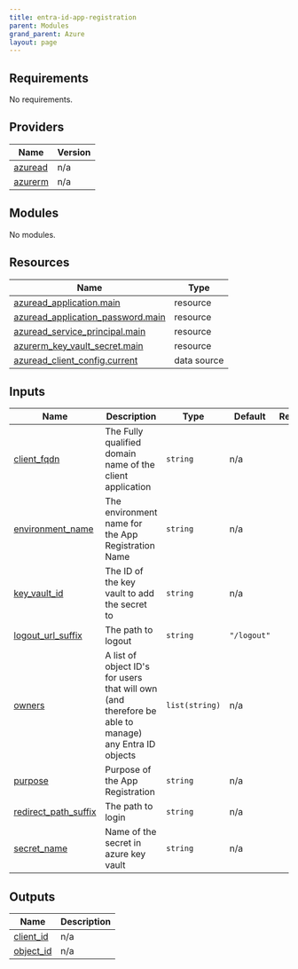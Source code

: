 ```yaml
---
title: entra-id-app-registration
parent: Modules
grand_parent: Azure
layout: page
---
```


<!-- BEGIN_TF_DOCS -->
## Requirements

No requirements.

## Providers

| Name | Version |
|------|---------|
| <a name="provider_azuread"></a> [azuread](#provider\_azuread) | n/a |
| <a name="provider_azurerm"></a> [azurerm](#provider\_azurerm) | n/a |

## Modules

No modules.

## Resources

| Name | Type |
|------|------|
| [azuread_application.main](https://registry.terraform.io/providers/hashicorp/azuread/latest/docs/resources/application) | resource |
| [azuread_application_password.main](https://registry.terraform.io/providers/hashicorp/azuread/latest/docs/resources/application_password) | resource |
| [azuread_service_principal.main](https://registry.terraform.io/providers/hashicorp/azuread/latest/docs/resources/service_principal) | resource |
| [azurerm_key_vault_secret.main](https://registry.terraform.io/providers/hashicorp/azurerm/latest/docs/resources/key_vault_secret) | resource |
| [azuread_client_config.current](https://registry.terraform.io/providers/hashicorp/azuread/latest/docs/data-sources/client_config) | data source |

## Inputs

| Name | Description | Type | Default | Required |
|------|-------------|------|---------|:--------:|
| <a name="input_client_fqdn"></a> [client\_fqdn](#input\_client\_fqdn) | The Fully qualified domain name of the client application | `string` | n/a | yes |
| <a name="input_environment_name"></a> [environment\_name](#input\_environment\_name) | The environment name for the App Registration Name | `string` | n/a | yes |
| <a name="input_key_vault_id"></a> [key\_vault\_id](#input\_key\_vault\_id) | The ID of the key vault to add the secret to | `string` | n/a | yes |
| <a name="input_logout_url_suffix"></a> [logout\_url\_suffix](#input\_logout\_url\_suffix) | The path to logout | `string` | `"/logout"` | no |
| <a name="input_owners"></a> [owners](#input\_owners) | A list of object ID's for users that will own (and therefore be able to manage) any Entra ID objects | `list(string)` | n/a | yes |
| <a name="input_purpose"></a> [purpose](#input\_purpose) | Purpose of the App Registration | `string` | n/a | yes |
| <a name="input_redirect_path_suffix"></a> [redirect\_path\_suffix](#input\_redirect\_path\_suffix) | The path to login | `string` | n/a | yes |
| <a name="input_secret_name"></a> [secret\_name](#input\_secret\_name) | Name of the secret in azure key vault | `string` | n/a | yes |

## Outputs

| Name | Description |
|------|-------------|
| <a name="output_client_id"></a> [client\_id](#output\_client\_id) | n/a |
| <a name="output_object_id"></a> [object\_id](#output\_object\_id) | n/a |
<!-- END_TF_DOCS -->